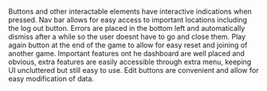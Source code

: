 Buttons and other interactable elements have interactive indications when pressed.
Nav bar allows for easy access to important locations including the log out button.
Errors are placed in the bottom left and automatically dismiss after a while so the user doesnt have to go and close them.
Play again button at the end of the game to allow for easy reset and joining of another game.
Important features ont he dashboard are well placed and obvious, extra features are easily accessible through extra menu, keeping UI uncluttered but still easy to use.
Edit buttons are convenient and allow for easy modification of data.